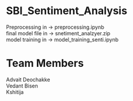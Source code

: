 # SBI_Sentiment_Analysis  
Preprocessing in -> preprocessing.ipynb  
final model file in -> snetiment_analzyer.zip  
model training in -> model_training_senti.ipynb  


# Team Members  
Advait Deochakke  
Vedant Bisen  
Kshitija 
